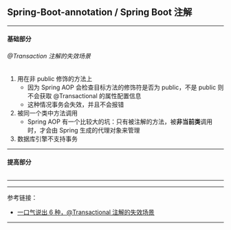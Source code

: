 ## Spring-Boot-annotation / Spring Boot 注解

---

#### 基础部分

###### @Transaction 注解的失效场景

1. 用在非 public 修饰的方法上
    - 因为 Spring AOP 会检查目标方法的修饰符是否为 public，不是 public 则不会获取 @Transactional 的属性配置信息
    - 这种情况事务会失效，并且不会报错
2. 被同一个类中方法调用
    - Spring AOP 有一个比较大的坑：只有被注解的方法，被**非当前类**调用时，才会由 Spring 生成的代理对象来管理
3. 数据库引擎不支持事务

---

#### 提高部分

######

---






---

参考链接：

- [一口气说出 6 种，@Transactional 注解的失效场景](https://juejin.cn/post/6844904096747503629)

---









